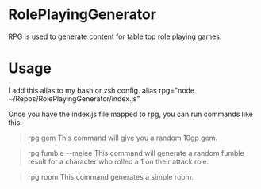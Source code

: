 # RolePlayingGenerator
RPG is used to generate content for table top role playing games.

# Usage
I add this alias to my bash or zsh config.
alias rpg="node ~/Repos/RolePlayingGenerator/index.js"

Once you have the index.js file mapped to rpg, you can run commands like this.

>rpg gem
This command will give you a random 10gp gem.

>rpg fumble --melee
This command will generate a random fumble result for a character who rolled a 1 on their attack role.

>rpg room
This command generates a simple room.